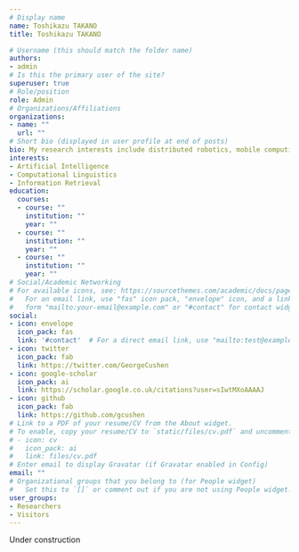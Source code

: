 ```yaml
---
# Display name
name: Toshikazu TAKANO 
title: Toshikazu TAKANO 

# Username (this should match the folder name)
authors:
- admin
# Is this the primary user of the site?
superuser: true
# Role/position
role: Admin
# Organizations/Affiliations
organizations:
- name: "" 
  url: ""
# Short bio (displayed in user profile at end of posts)
bio: My research interests include distributed robotics, mobile computing and programmable matter.
interests:
- Artificial Intelligence
- Computational Linguistics
- Information Retrieval
education: 
  courses: 
  - course: ""
    institution: ""
    year: ""
  - course: ""
    institution: ""
    year: ""
  - course: ""
    institution: ""
    year: ""
# Social/Academic Networking
# For available icons, see: https://sourcethemes.com/academic/docs/page-builder/#icons
#   For an email link, use "fas" icon pack, "envelope" icon, and a link in the
#   form "mailto:your-email@example.com" or "#contact" for contact widget.
social:
- icon: envelope
  icon_pack: fas
  link: '#contact'  # For a direct email link, use "mailto:test@example.org".
- icon: twitter
  icon_pack: fab
  link: https://twitter.com/GeorgeCushen
- icon: google-scholar
  icon_pack: ai
  link: https://scholar.google.co.uk/citations?user=sIwtMXoAAAAJ
- icon: github
  icon_pack: fab
  link: https://github.com/gcushen
# Link to a PDF of your resume/CV from the About widget.
# To enable, copy your resume/CV to `static/files/cv.pdf` and uncomment the lines below.
# - icon: cv
#   icon_pack: ai
#   link: files/cv.pdf
# Enter email to display Gravatar (if Gravatar enabled in Config)
email: ""
# Organizational groups that you belong to (for People widget)
#   Set this to `[]` or comment out if you are not using People widget.
user_groups:
- Researchers
- Visitors
---
```

Under construction
